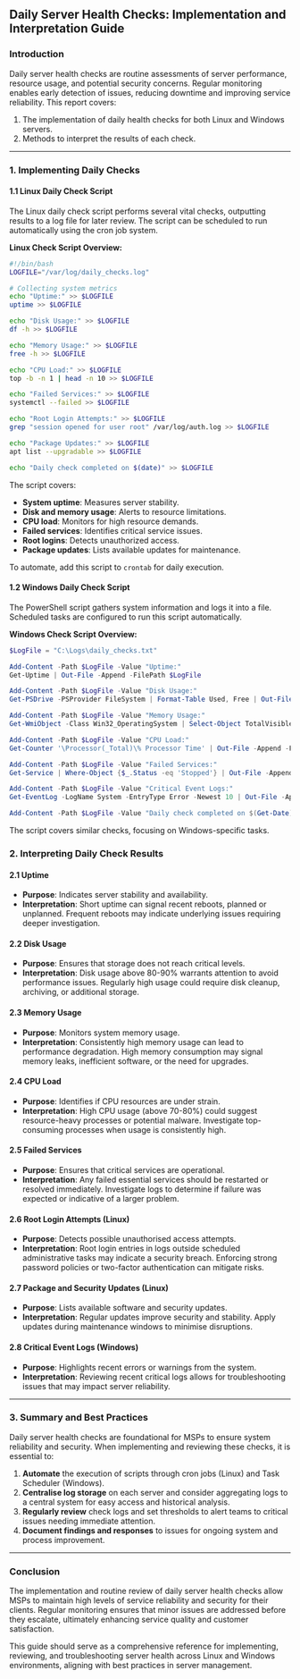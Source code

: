 ## **Daily Server Health Checks: Implementation and Interpretation Guide**

### **Introduction**

Daily server health checks are routine assessments of server performance, resource usage, and potential security concerns. Regular monitoring enables early detection of issues, reducing downtime and improving service reliability. This report covers:
1. The implementation of daily health checks for both Linux and Windows servers.
2. Methods to interpret the results of each check.

---

### **1. Implementing Daily Checks**

#### **1.1 Linux Daily Check Script**

The Linux daily check script performs several vital checks, outputting results to a log file for later review. The script can be scheduled to run automatically using the cron job system.

**Linux Check Script Overview:**

```bash
#!/bin/bash
LOGFILE="/var/log/daily_checks.log"

# Collecting system metrics
echo "Uptime:" >> $LOGFILE
uptime >> $LOGFILE

echo "Disk Usage:" >> $LOGFILE
df -h >> $LOGFILE

echo "Memory Usage:" >> $LOGFILE
free -h >> $LOGFILE

echo "CPU Load:" >> $LOGFILE
top -b -n 1 | head -n 10 >> $LOGFILE

echo "Failed Services:" >> $LOGFILE
systemctl --failed >> $LOGFILE

echo "Root Login Attempts:" >> $LOGFILE
grep "session opened for user root" /var/log/auth.log >> $LOGFILE

echo "Package Updates:" >> $LOGFILE
apt list --upgradable >> $LOGFILE

echo "Daily check completed on $(date)" >> $LOGFILE
```

The script covers:
- **System uptime**: Measures server stability.
- **Disk and memory usage**: Alerts to resource limitations.
- **CPU load**: Monitors for high resource demands.
- **Failed services**: Identifies critical service issues.
- **Root logins**: Detects unauthorized access.
- **Package updates**: Lists available updates for maintenance.

To automate, add this script to `crontab` for daily execution.

#### **1.2 Windows Daily Check Script**

The PowerShell script gathers system information and logs it into a file. Scheduled tasks are configured to run this script automatically.

**Windows Check Script Overview:**

```powershell
$LogFile = "C:\Logs\daily_checks.txt"

Add-Content -Path $LogFile -Value "Uptime:"
Get-Uptime | Out-File -Append -FilePath $LogFile

Add-Content -Path $LogFile -Value "Disk Usage:"
Get-PSDrive -PSProvider FileSystem | Format-Table Used, Free | Out-File -Append -FilePath $LogFile

Add-Content -Path $LogFile -Value "Memory Usage:"
Get-WmiObject -Class Win32_OperatingSystem | Select-Object TotalVisibleMemorySize, FreePhysicalMemory | Format-Table | Out-File -Append -FilePath $LogFile

Add-Content -Path $LogFile -Value "CPU Load:"
Get-Counter '\Processor(_Total)\% Processor Time' | Out-File -Append -FilePath $LogFile

Add-Content -Path $LogFile -Value "Failed Services:"
Get-Service | Where-Object {$_.Status -eq 'Stopped'} | Out-File -Append -FilePath $LogFile

Add-Content -Path $LogFile -Value "Critical Event Logs:"
Get-EventLog -LogName System -EntryType Error -Newest 10 | Out-File -Append -FilePath $LogFile

Add-Content -Path $LogFile -Value "Daily check completed on $(Get-Date)"
```

The script covers similar checks, focusing on Windows-specific tasks.

### **2. Interpreting Daily Check Results**

#### **2.1 Uptime**
   - **Purpose**: Indicates server stability and availability.
   - **Interpretation**: Short uptime can signal recent reboots, planned or unplanned. Frequent reboots may indicate underlying issues requiring deeper investigation.

#### **2.2 Disk Usage**
   - **Purpose**: Ensures that storage does not reach critical levels.
   - **Interpretation**: Disk usage above 80-90% warrants attention to avoid performance issues. Regularly high usage could require disk cleanup, archiving, or additional storage.

#### **2.3 Memory Usage**
   - **Purpose**: Monitors system memory usage.
   - **Interpretation**: Consistently high memory usage can lead to performance degradation. High memory consumption may signal memory leaks, inefficient software, or the need for upgrades.

#### **2.4 CPU Load**
   - **Purpose**: Identifies if CPU resources are under strain.
   - **Interpretation**: High CPU usage (above 70-80%) could suggest resource-heavy processes or potential malware. Investigate top-consuming processes when usage is consistently high.

#### **2.5 Failed Services**
   - **Purpose**: Ensures that critical services are operational.
   - **Interpretation**: Any failed essential services should be restarted or resolved immediately. Investigate logs to determine if failure was expected or indicative of a larger problem.

#### **2.6 Root Login Attempts (Linux)**
   - **Purpose**: Detects possible unauthorised access attempts.
   - **Interpretation**: Root login entries in logs outside scheduled administrative tasks may indicate a security breach. Enforcing strong password policies or two-factor authentication can mitigate risks.

#### **2.7 Package and Security Updates (Linux)**
   - **Purpose**: Lists available software and security updates.
   - **Interpretation**: Regular updates improve security and stability. Apply updates during maintenance windows to minimise disruptions.

#### **2.8 Critical Event Logs (Windows)**
   - **Purpose**: Highlights recent errors or warnings from the system.
   - **Interpretation**: Reviewing recent critical logs allows for troubleshooting issues that may impact server reliability.

---

### **3. Summary and Best Practices**

Daily server health checks are foundational for MSPs to ensure system reliability and security. When implementing and reviewing these checks, it is essential to:

1. **Automate** the execution of scripts through cron jobs (Linux) and Task Scheduler (Windows).
2. **Centralise log storage** on each server and consider aggregating logs to a central system for easy access and historical analysis.
3. **Regularly review** check logs and set thresholds to alert teams to critical issues needing immediate attention.
4. **Document findings and responses** to issues for ongoing system and process improvement.

---

### **Conclusion**

The implementation and routine review of daily server health checks allow MSPs to maintain high levels of service reliability and security for their clients. Regular monitoring ensures that minor issues are addressed before they escalate, ultimately enhancing service quality and customer satisfaction. 

This guide should serve as a comprehensive reference for implementing, reviewing, and troubleshooting server health across Linux and Windows environments, aligning with best practices in server management.